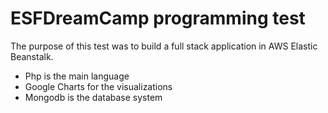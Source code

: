 # ESFDreamCamp programming test

The purpose of this test was to build a full stack application in AWS Elastic Beanstalk. 
- Php is the main language
- Google Charts for the visualizations
- Mongodb is the database system



